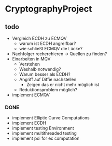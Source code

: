 # CryptographyProject

## todo

-   Vergleich ECDH zu ECMQV
    -   warum ist ECDH angreifbar?
    -   wie schließt ECMQV die Lücke?
-   Nachfolger recherchieren -> Quellen zu      finden?
-   Einarbeiten in MQV
    -   Verstehen
    -   Weshalb notwendig?
    -   Warum besser als ECDH?
    -   Angriff auf Diffie nachstellen
        -   Zeigen das er nicht mehr möglich ist
    -   Reduktionsproblem möglich?
- implement ECMQV
  
### DONE

- implement Elliptic Curve Computations
- implement ECDH
- implement testing Environment
- implement multithreaded testing
- implement poi for ec computation

